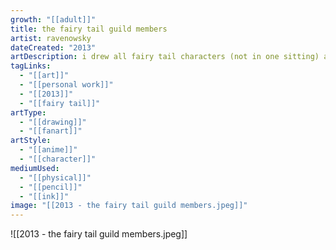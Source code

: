 ```yaml
---
growth: "[[adult]]"
title: the fairy tail guild members
artist: ravenowsky
dateCreated: "2013"
artDescription: i drew all fairy tail characters (not in one sitting) and colored them with faber castell colored pencils from my sister
tagLinks:
  - "[[art]]"
  - "[[personal work]]"
  - "[[2013]]"
  - "[[fairy tail]]"
artType:
  - "[[drawing]]"
  - "[[fanart]]"
artStyle:
  - "[[anime]]"
  - "[[character]]"
mediumUsed:
  - "[[physical]]"
  - "[[pencil]]"
  - "[[ink]]"
image: "[[2013 - the fairy tail guild members.jpeg]]"
---
```

![[2013 - the fairy tail guild members.jpeg]]
